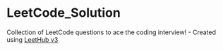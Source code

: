 # LeetCode_Solution
Collection of LeetCode questions to ace the coding interview! - Created using [LeetHub v3](https://github.com/raphaelheinz/LeetHub-3.0)
